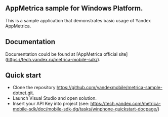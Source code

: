 ## AppMetrica sample for Windows Platform.

This is a sample application that demonstrates basic usage of Yandex AppMetrica.

## Documentation
Documentation could be found at [AppMetrica official site] (https://tech.yandex.ru/metrica-mobile-sdk/).

## Quick start

* Clone the repository https://github.com/yandexmobile/metrica-sample-dotnet.git.
* Launch Visual Studio and open solution.
* Insert your API Key into project (see: https://tech.yandex.com/metrica-mobile-sdk/doc/mobile-sdk-dg/tasks/winphone-quickstart-docpage/)
